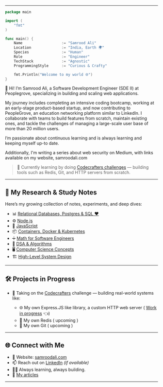 

---

```go
package main

import (
	"fmt"
)

func main() {
	Name                  := "Samrood Ali"
	Location              := "India, Earth 🌍"
	Species               := "Human"
	Role                  := "Engineer"
	TechStack             := "Agnostic"
	ProgrammingStyle      := "Curious & Crafty"

	fmt.Println("Welcome to my world 🌐")
}
```


👋 Hi! I’m Samrood Ali, a Software Development Engineer (SDE II) at Peoplegrove, specializing in building and scaling web applications. 

My journey includes completing an intensive coding bootcamp, working at an early-stage product-based startup, and now contributing to PeopleGrove, an education networking platform similar to LinkedIn. I collaborate with teams to build features from scratch, maintain existing ones, and tackle the challenges of managing a large-scale user base of more than 20 million users.

I’m passionate about continuous learning and is always learning and keeping myself up-to date. 

Additionally, I'm writing a series about web security on Medium, with links available on my website, samroodali.com

> 🧠 Currently learning by doing [Codecrafters challenges](https://app.codecrafters.io/users/SamroodAli) — building tools such as Redis, Git, and HTTP servers from scratch.

---

## 🧪 My Research & Study Notes

Here’s my growing collection of notes, experiments, and deep dives:

* 📊 [Relational Databases, Postgres & SQL ❤️](https://github.com/SamroodAli/relational-database-research)
* ⚙️ [Node.js](https://github.com/SamroodAli/node-research)
* 🧠 [JavaScript](https://github.com/SamroodAli/javascript-research)
* 📦 [Containers, Docker & Kubernetes](https://github.com/SamroodAli/containers-research)
* ➗ [Math for Software Engineers](https://github.com/SamroodAli/math-research)
* 🧩 [DSA & Algorithms](https://github.com/SamroodAli/problem_solving_dsa_algo_research)
* 🖥️ [Computer Science Concepts](https://github.com/SamroodAli/computer-science-research)
* 🏗️ [High-Level System Design](https://github.com/SamroodAli/system-design-research)

---

## 🛠️ Projects in Progress

* 🚀 Taking on the [Codecrafters](https://app.codecrafters.io/users/SamroodAli) challenge — building real-world systems like:

	* 🌐 My own Express.JS like library, a custom HTTP web server ( [Work in progress](https://github.com/SamroodAli/SamroodAli-codecrafters-http-server-typescript) 👈)
	* 🧰 My own Redis ( upcoming )
	* 🧬 My own Git ( upcoming )

---

## 🌐 Connect with Me

* 🔗 Website: [samroodali.com](https://samroodali.com)
* 📫 Reach out on [LinkedIn](https://www.linkedin.com/in/samroodali/) *(if available)*
* 🧑‍💻 Always learning, always building.
* 📄 [My articles](https://medium.com/@devsamrood)

---
